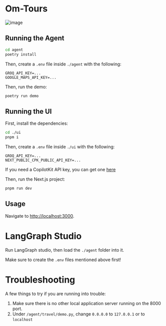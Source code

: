 # Om-Tours
![image](https://github.com/user-attachments/assets/77a5cd6c-dd70-4929-ad7b-5166c3196d7b)

## Running the Agent

```sh
cd agent
poetry install
```

Then, create a `.env` file inside `./agent` with the following:

```
GROQ_API_KEY=...
GOOGLE_MAPS_API_KEY=...
```

Then, run the demo:

```sh
poetry run demo
```

## Running the UI

First, install the dependencies:

```sh
cd ./ui
pnpm i
```

Then, create a `.env` file inside `./ui` with the following:

```
GROQ_API_KEY=...
NEXT_PUBLIC_CPK_PUBLIC_API_KEY=...
```

If you need a CopilotKit API key, you can get one [here](https://cloud.copilotkit.ai)

Then, run the Next.js project:

```sh
pnpm run dev
```

## Usage

Navigate to [http://localhost:3000](http://localhost:3000).

# LangGraph Studio

Run LangGraph studio, then load the `./agent` folder into it.

Make sure to create the `.env` files mentioned above first!

# Troubleshooting

A few things to try if you are running into trouble:

1. Make sure there is no other local application server running on the 8000 port.
2. Under `/agent/travel/demo.py`, change `0.0.0.0` to `127.0.0.1` or to `localhost`
